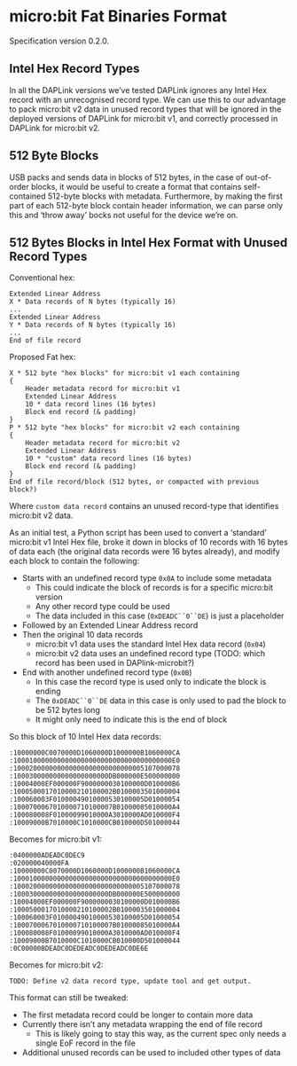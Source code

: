 # micro:bit Fat Binaries Format

Specification version 0.2.0.

## Intel Hex Record Types

In all the DAPLink versions we’ve tested DAPLink ignores any Intel Hex record with an unrecognised record type.
We can use this to our advantage to pack micro:bit v2 data in unused record types that will be ignored in the deployed versions of DAPLink for micro:bit v1, and correctly processed in DAPLink for micro:bit v2.

## 512 Byte Blocks

USB packs and sends data in blocks of 512 bytes, in the case of out-of-order blocks, it would be useful to create a format that contains self-contained 512-byte blocks with metadata.
Furthermore, by making the first part of each 512-byte block contain header information, we can parse only this and ‘throw away’ bocks not useful for the device we’re on.

## 512 Bytes Blocks in Intel Hex Format with Unused Record Types

Conventional hex:

```
Extended Linear Address
X * Data records of N bytes (typically 16)
...
Extended Linear Address
Y * Data records of N bytes (typically 16)
...
End of file record
```

Proposed Fat hex:

```
X * 512 byte "hex blocks" for micro:bit v1 each containing
{
    Header metadata record for micro:bit v1
    Extended Linear Address
    10 * data record lines (16 bytes)
    Block end record (& padding)
}
P * 512 byte "hex blocks" for micro:bit v2 each containing
{
    Header metadata record for micro:bit v2
    Extended Linear Address
    10 * "custom" data record lines (16 bytes)
    Block end record (& padding)
}
End of file record/block (512 bytes, or compacted with previous block?)
```

Where `custom data record` contains an unused record-type that identifies micro:bit v2 data.

As an initial test, a Python script has been used to convert a ‘standard’ micro:bit v1 Intel Hex file, broke it down in blocks of 10 records with 16 bytes of data each (the original data records were 16 bytes already), and modify each block to contain the following:

- Starts with an undefined record type `0x0A` to include some metadata
    - This could indicate the block of records is for a specific micro:bit version 
    - Any other record type could be used
    - The data included in this case (`0xDEADC``0``DE`) is just a placeholder
- Followed by an Extended Linear Address record
- Then the original 10 data records
    - micro:bit v1 data uses the standard Intel Hex data record (`0x04`)
    - micro:bit v2 data uses an undefined record type (TODO: which record has been used in DAPlink-microbit?)
- End with another undefined record type (`0x0B`)
    - In this case the record type is used only to indicate the block is ending
    - The `0xDEADC``0``DE` data in this case is only used to pad the block to  be 512 bytes long
    - It might only need to indicate this is the end of block

So this block of 10 Intel Hex data records:

```
:10000000C0070000D1060000D1000000B1060000CA
:1000100000000000000000000000000000000000E0
:100020000000000000000000000000005107000078
:100030000000000000000000DB000000E500000000
:10004000EF000000F9000000030100000D010000B6
:1000500017010000210100002B0100003501000004
:100060003F01000049010000530100005D01000054
:1000700067010000710100007B01000085010000A4
:100080008F01000099010000A3010000AD010000F4
:10009000B7010000C1010000CB010000D501000044
```

Becomes for micro:bit v1:

```
:0400000ADEADC0DEC9
:020000040000FA
:10000000C0070000D1060000D1000000B1060000CA
:1000100000000000000000000000000000000000E0
:100020000000000000000000000000005107000078
:100030000000000000000000DB000000E500000000
:10004000EF000000F9000000030100000D010000B6
:1000500017010000210100002B0100003501000004
:100060003F01000049010000530100005D01000054
:1000700067010000710100007B01000085010000A4
:100080008F01000099010000A3010000AD010000F4
:10009000B7010000C1010000CB010000D501000044
:0C00000BDEADC0DEDEADC0DEDEADC0DE6E
```

Becomes for micro:bit v2:

```
TODO: Define v2 data record type, update tool and get output.
```

This format can still be tweaked:

- The first metadata record could be longer to contain more data
- Currently there isn’t any metadata wrapping the end of file record
    - This is likely going to stay this way, as the current spec only needs a single EoF record in the file
- Additional unused records can be used to included other types of data
